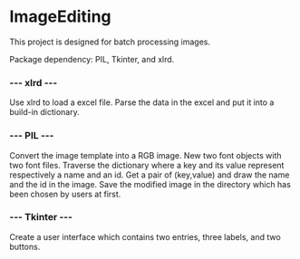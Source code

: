 # ImageEditing
This project is designed for batch processing images.

Package dependency: PIL, Tkinter, and xlrd.

###  --- xlrd ---
Use xlrd to load a excel file.
Parse the data in the excel and put it into a build-in dictionary.

###  --- PIL ---
Convert the image template into a RGB image. New two font objects with two font files.
Traverse the dictionary where a key and its value represent respectively a name and an id.
Get a pair of (key,value) and draw the name and the id in the image. Save the modified image in the directory which has been chosen by users at first.

###  --- Tkinter ---
Create a user interface which contains two entries, three labels, and two buttons.



